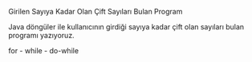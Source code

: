 Girilen Sayıya Kadar Olan Çift Sayıları Bulan Program


Java döngüler ile kullanıcının girdiği sayıya kadar çift olan sayıları bulan programı yazıyoruz.

for - while - do-while 


